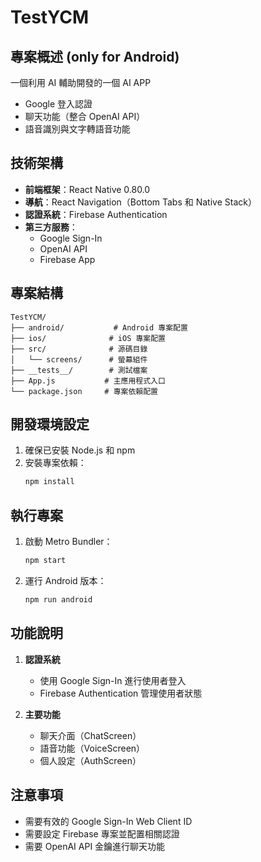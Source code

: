 # TestYCM

## 專案概述 (only for Android)
一個利用 AI 輔助開發的一個 AI APP
- Google 登入認證
- 聊天功能（整合 OpenAI API）
- 語音識別與文字轉語音功能

## 技術架構
- **前端框架**：React Native 0.80.0
- **導航**：React Navigation（Bottom Tabs 和 Native Stack）
- **認證系統**：Firebase Authentication
- **第三方服務**：
  - Google Sign-In
  - OpenAI API
  - Firebase App

## 專案結構
```
TestYCM/
├── android/           # Android 專案配置
├── ios/              # iOS 專案配置
├── src/              # 源碼目錄
│   └── screens/      # 螢幕組件
├── __tests__/        # 測試檔案
├── App.js           # 主應用程式入口
└── package.json     # 專案依賴配置
```

## 開發環境設定
1. 確保已安裝 Node.js 和 npm
2. 安裝專案依賴：
   ```bash
   npm install
   ```

## 執行專案
1. 啟動 Metro Bundler：
   ```bash
   npm start
   ```

2. 運行 Android 版本：
   ```bash
   npm run android
   ```

## 功能說明
1. **認證系統**
   - 使用 Google Sign-In 進行使用者登入
   - Firebase Authentication 管理使用者狀態

2. **主要功能**
   - 聊天介面（ChatScreen）
   - 語音功能（VoiceScreen）
   - 個人設定（AuthScreen）

## 注意事項
- 需要有效的 Google Sign-In Web Client ID
- 需要設定 Firebase 專案並配置相關認證
- 需要 OpenAI API 金鑰進行聊天功能
